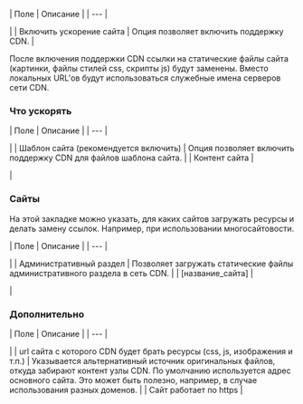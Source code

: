 | Поле | Описание |
| --- |

|
| Включить ускорение сайта | Опция позволяет включить поддержку CDN. |

После включения поддержки CDN ссылки на статические файлы сайта (картинки, файлы стилей css, скрипты js) будут заменены. Вместо локальных URL'ов будут использоваться служебные имена серверов сети CDN.

### Что ускорять

| Поле | Описание |
| --- |

|
| Шаблон сайта (рекомендуется включить) | Опция позволяет включить поддержку CDN для файлов шаблона сайта. |
| Контент сайта |

|

### Сайты

На этой закладке можно указать, для каких сайтов загружать ресурсы и делать замену ссылок. Например, при использовании многосайтовости.

| Поле | Описание |
| --- |

|
| Административный раздел | Позволяет загружать статические файлы административного раздела в сеть CDN. |
| [название\_сайта] |

|

### Дополнительно

| Поле | Описание |
| --- |

|
| url сайта с которого CDN будет брать ресурсы (css, js, изображения и т.п.) | Указывается альтернативный источник оригинальных файлов, откуда забирают контент узлы CDN. По умолчанию используется адрес основного сайта. Это может быть полезно, например, в случае использования разных доменов. |
| Сайт работает по https |